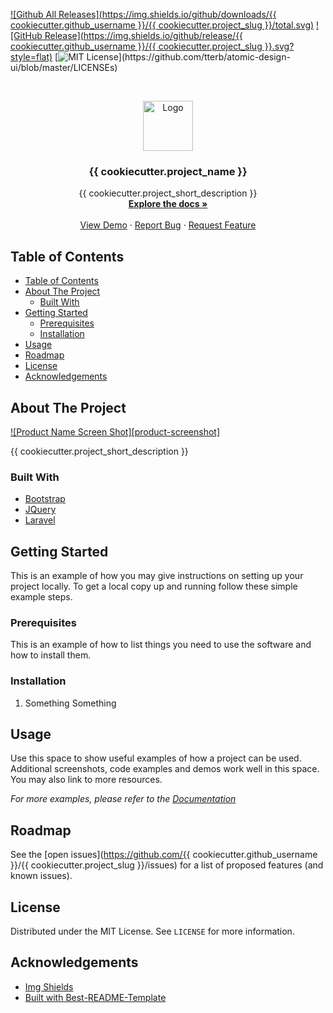 [![Github All Releases](https://img.shields.io/github/downloads/{{ cookiecutter.github_username }}/{{ cookiecutter.project_slug }}/total.svg)]()
[![GitHub Release](https://img.shields.io/github/release/{{ cookiecutter.github_username }}/{{ cookiecutter.project_slug }}.svg?style=flat)]()
[![MIT License](https://img.shields.io/apm/l/atomic-design-ui.svg?)](https://github.com/tterb/atomic-design-ui/blob/master/LICENSEs)

<!-- PROJECT LOGO -->
<br />
<p align="center">
  <a href="https://github.com/{{ cookiecutter.github_username }}/{{ cookiecutter.project_slug }}">
    <img src="images/logo.png" alt="Logo" width="80" height="80">
  </a>

  <h3 align="center">{{ cookiecutter.project_name }}</h3>

  <p align="center">
    {{ cookiecutter.project_short_description }}
    <br />
    <a href="https://github.com/{{ cookiecutter.github_username }}/{{ cookiecutter.project_slug }}"><strong>Explore the docs »</strong></a>
    <br />
    <br />
    <a href="https://github.com/{{ cookiecutter.github_username }}/{{ cookiecutter.project_slug }}">View Demo</a>
    ·
    <a href="https://github.com/{{ cookiecutter.github_username }}/{{ cookiecutter.project_slug }}/issues">Report Bug</a>
    ·
    <a href="https://github.com/{{ cookiecutter.github_username }}/{{ cookiecutter.project_slug }}/issues">Request Feature</a>
  </p>
</p>

<!-- TABLE OF CONTENTS -->

## Table of Contents

- [Table of Contents](#table-of-contents)
- [About The Project](#about-the-project)
  - [Built With](#built-with)
- [Getting Started](#getting-started)
  - [Prerequisites](#prerequisites)
  - [Installation](#installation)
- [Usage](#usage)
- [Roadmap](#roadmap)
- [License](#license)
- [Acknowledgements](#acknowledgements)

<!-- ABOUT THE PROJECT -->

## About The Project

[![Product Name Screen Shot][product-screenshot]](https://example.com)

{{ cookiecutter.project_short_description }}

### Built With

- [Bootstrap](https://getbootstrap.com)
- [JQuery](https://jquery.com)
- [Laravel](https://laravel.com)

<!-- GETTING STARTED -->

## Getting Started

This is an example of how you may give instructions on setting up your project locally.
To get a local copy up and running follow these simple example steps.

### Prerequisites

This is an example of how to list things you need to use the software and how to install them.

### Installation

1. Something Something

<!-- USAGE EXAMPLES -->

## Usage

Use this space to show useful examples of how a project can be used. Additional screenshots, code examples and demos work well in this space. You may also link to more resources.

_For more examples, please refer to the [Documentation](https://example.com)_

<!-- ROADMAP -->

## Roadmap

See the [open issues](https://github.com/{{ cookiecutter.github_username }}/{{ cookiecutter.project_slug }}/issues) for a list of proposed features (and known issues).

<!-- CONTRIBUTING -->

<!-- LICENSE -->

## License

Distributed under the MIT License. See `LICENSE` for more information.

<!-- ACKNOWLEDGEMENTS -->

## Acknowledgements

- [Img Shields](https://shields.io)
- [Built with Best-README-Template](https://github.com/othneildrew/Best-README-Template)

<!-- MARKDOWN LINKS & IMAGES -->
<!-- https://www.markdownguide.org/basic-syntax/#reference-style-links -->
